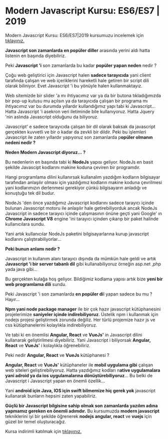 # Modern Javascript Kursu: ES6/ES7 | 2019

Modern Javascript Kursu: ES6/ES7|2019 kursumuzu incelemek için [tıklayınız.](https://www.udemy.com/course/modern-javascript-kursu/?referralCode=039B2533A42D1A45FD32 "tıklayınız.")

**Javascript son zamanlarda en popüler diller** arasında yerini aldı hatta listenin en başında diyebiliriz.

Peki **Javascript 'i** son zamanlarda bu kadar **popüler yapan neden** nedir ?

Çoğu web geliştirici için Javascript halen **sadece tarayıcıda** yani client tarafında çalışan ve web içeriklerini hareketli hale getiren bir script dili olarak biliniyor. Evet Javascript 'i bu yönüyle halen kullanmaktayız.

Web sitemizde bir slider 'a mı ihtiyacımız var ya da bir butona tıkladığımızda bir pop-up kutusu mu açılsın ya da tarayıcıda çalışan bir programa mı ihtiyacımız var bu durumda yıllardır kullandığımız yapı tabi ki Javascript... Hatta Javascript 'i asekron veri iletiminde bile kullanıyoruz. Hatta Jquery 'nin aslında Javascript olduğunu da biliyoruz.

Javascript' e sadece tarayıcıda çalışan bir dil olarak baksak da javascript gerçekten kuvvetli ve bir o kadar da zevkli bir dildir. Peki bu işlemleri Javascript ile zaten yıllardır yapıyoruz son zamanlarda p**opüler olmanın nedeni nedir ?**

**Neden Modern Javascript diyoruz… ?**

Bu nedenlerin en başında tabi ki **NodeJs** yapısı geliyor. NodeJs en basit şekilde Javascipt kodlarını makine koduna çeviren bir programdır.

Hangi programlama dilini kullanırsak kullanalım yazdığım kodların bilgisayar tarafından anlaşılır olması için yazdığımız kodların makine koduna çevrilmesi yani kodlarımızın derlenmesi gerekiyor çünkü bilgisayarın anladığı ve konuştuğu tek dil budur.

NodeJs 'den önce yazdığımız Javascript kodlarını sadece tarayıcı içinde bulunan Javascript motoru ile anlaşılır hale getirebiliyorduk ancak NodeJs Javascript in sadece tarayıcı içinde çalışmasının önüne geçti yani Google' ın **Chrome Javascript V8** engine 'ini tarayıcı içinden çıkarıp bir paket halinde kullanıcılara sundu.

Yani artık kullanıcılar NodeJs paketini bilgisayarlarına kurup javascript kodlarını çalıştırabiliyorlar...

**Peki bunun anlamı nedir ?**

Javascript in kullanım alanı tarayıcı dışında da mümkün hale geldi ve artık **Javascript 'i bir server tabanlı dil** gibi kullanabiliyoruz örneğin asp.net ,php yada java gibi...

Bu gerçekten kulağa hoş geliyor. Bildiğimiz kodlama yapısı artık bize **yeni bir web programlama dili** sundu.

Peki Javascript 'i son zamanlarda **en popüler di**l yapan sadece bu mu ? Hayır...

**Npm yani node package manager** ile bir çok hazır javascript kütüphanesini projelerimize **saniyeler içinde indirebiliyoruz**. Üstelik npm i kullanmak için nodejs projesi geliştirmek zorunda değiliz. Her türlü projemize hazır js ve css kütüphanelerini kolaylıkla indirebiliyoruz.

Ve tabi ki en önemlisi **Angular, React** ve **VueJs'** in Javascript dilini kullanarak geliştirilmesi diyebiliriz. Yani Javascript i biliyorsak **Angular, React** ve **VueJs'** i kolaylıkla öğrenebiliriz.

Peki nedir **Angular, React** ve **VueJs** kütüphanesi ?

**Angular, React** ve **VueJs'** kütüphaneler ile **mobil uygulama gibi** çalışan web siteleri geliştirebiliyoruz. Hatta yazdığımız kodları n**ative uygulamalara yani adroid ya da ios** **uygulamalarına dönüştürebiliyoruz**... Bu belki de Javascript i Javascript yapan en önemli özellik...

Yani **android için Java, IOS için swift bilmemize hiç gerek yok** javascript kullanarak bunların hepsini zaten yapabiliriz.

**Güçlü bir Javascript bilgisine sahip olmak son zamanlarda yazılım adına yapmamız gereken en önemli adımdır.** Bu kursumuzda **modern javascript** tekniklerini iyi bir şekilde öğrenerek **nodejs angular, react** ve **vuejs** için güzel bir temel oluşturacağız.

Kursa indirimli katılmak için [tıklayınız.](https://www.udemy.com/course/modern-javascript-kursu/?referralCode=039B2533A42D1A45FD32 "tıklayınız.")
